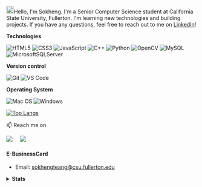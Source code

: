 <img src="https://media.giphy.com/media/hvRJCLFzcasrR4ia7z/giphy.gif" width="20px"></a>Hello, I'm Sokheng. I'm a Senior Computer Science student at California State University, Fullerton. I'm learning new technologies and building projects. If you have any questions, feel free to reach out to me on <a href="https://www.linkedin.com/in/sokhengteang/">LinkedIn</a>!

<summary><b>Technologies</b></summary> 

![HTML5](https://img.shields.io/badge/-HTML5-%23E44D27?style=flat-square&logo=html5&logoColor=ffffff)
![CSS3](https://img.shields.io/badge/-CSS3-%231572B6?style=flat-square&logo=css3)
![JavaScript](https://img.shields.io/badge/-JavaScript-%23F7DF1C?style=flat-square&logo=javascript&logoColor=000000&labelColor=%23F7DF1C&color=%23FFCE5A)
![C++](https://img.shields.io/badge/c++-%2300599C.svg?style=flat-square&logo=c%2B%2B&logoColor=white) ![Python](https://img.shields.io/badge/python-3670A0?style=flat-square&logo=python&logoColor=ffdd54) ![OpenCV](https://img.shields.io/badge/opencv-%23white.svg?style=for-the-badg&logo=opencv&logoColor=white) ![MySQL](https://img.shields.io/badge/mysql-%2300f.svg?style=for-the-badg&logo=mysql&logoColor=white) ![MicrosoftSQLServer](https://img.shields.io/badge/Microsoft%20SQL%20Sever-CC2927?style=for-the-badg&logo=microsoft%20sql%20server&logoColor=white)

<summary><b>Version control</b></summary> 

![Git](https://img.shields.io/badge/-Git-%23F05032?style=flat-square&logo=git&logoColor=%23ffffff)
![VS Code](https://img.shields.io/badge/-VSCode-%23007ACC?style=flat-square&logo=visual-studio-code)


<summary><b>Operating System</b></summary> 

![Mac OS](https://img.shields.io/badge/mac%20os-000000?style=for-the-badg&logo=macos&logoColor=F0F0F0) ![Windows](https://img.shields.io/badge/Windows-0078D6?style=for-the-badg&logo=windows&logoColor=white)

[![Top Langs](https://github-readme-stats.vercel.app/api/top-langs/?username=sokkhengg&layout=compact)](https://github.com/sokkhengg/github-readme-stats)


📫 Reach me on
<p align="left">
  <a target="_blank"href="https://www.linkedin.com/in/sokhengteang/"><img src="https://img.shields.io/badge/linkedin-%230077B5.svg?&style=for-the-badge&logo=linkedin&logoColor=white" /></a>&nbsp;&nbsp;&nbsp;&nbsp;
  <a href="mailto:sokhengteangg@gmail.com?subject=Hello%20Ileri,%20From%20Github"><img src="https://img.shields.io/badge/gmail-%23D14836.svg?&style=for-the-badge&logo=gmail&logoColor=white" /></a>&nbsp;&nbsp;&nbsp;&nbsp;
</p>

#### E-BusinessCard
- Email: sokhengteang@csu.fullerton.edu  

<details>
  <summary><b>Stats</b></summary>

   <div>
  <a href="https://github.com/sokkhengg">
  <img height="180em" src="https://github-readme-stats.vercel.app/api?username=sokkhengg&show_icons=true&theme=dracula&include_all_commits=true&count_private=true"/> 

</div>
</details>
<br>

